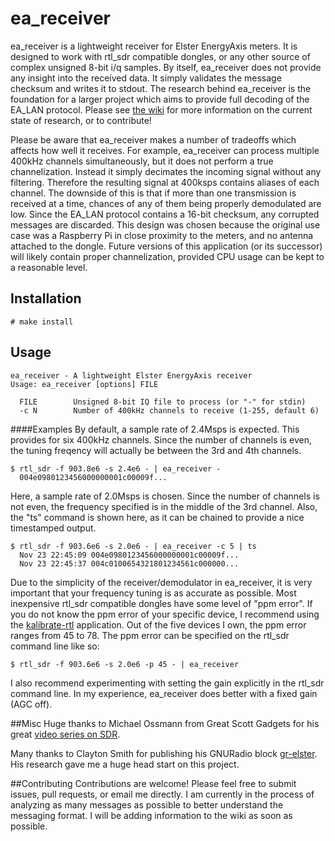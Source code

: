 # ea_receiver
ea_receiver is a lightweight receiver for Elster EnergyAxis meters. It is designed to work with rtl_sdr compatible dongles, or any other source of complex unsigned 8-bit i/q samples. By itself, ea_receiver does not provide any insight into the received data. It simply validates the message checksum and writes it to stdout. The research behind ea_receiver is the foundation for a larger project which aims to provide full decoding of the EA_LAN protocol. Please see [the wiki](https://github.com/shaunhey/ea_receiver/wiki) for more information on the current state of research, or to contribute!

Please be aware that ea_receiver makes a number of tradeoffs which affects how well it receives. For example, ea_receiver can process multiple 400kHz channels simultaneously, but it does not perform a true channelization. Instead it simply decimates the incoming signal without any filtering. Therefore the resulting signal at 400ksps contains aliases of each channel. The downside of this is that if more than one transmission is received at a time, chances of any of them being properly demodulated are low. Since the EA_LAN protocol contains a 16-bit checksum, any corrupted messages are discarded. This design was chosen because the original use case was a Raspberry Pi in close proximity to the meters, and no antenna attached to the dongle. Future versions of this application (or its successor) will likely contain proper channelization, provided CPU usage can be kept to a reasonable level.

## Installation
```
# make install
```

## Usage
```
ea_receiver - A lightweight Elster EnergyAxis receiver
Usage: ea_receiver [options] FILE

  FILE        Unsigned 8-bit IQ file to process (or "-" for stdin)
  -c N        Number of 400kHz channels to receive (1-255, default 6)
```
####Examples
By default, a sample rate of 2.4Msps is expected. This provides for six 400kHz channels. Since the number of channels is even, the tuning freqency will actually be between the 3rd and 4th channels.
```
$ rtl_sdr -f 903.8e6 -s 2.4e6 - | ea_receiver -
  004e0980123456000000001c00009f...
```

Here, a sample rate of 2.0Msps is chosen. Since the number of channels is not even, the frequency specified is in the middle of the 3rd channel. Also, the "ts" command is shown here, as it can be chained to provide a nice timestamped output.
```
$ rtl_sdr -f 903.6e6 -s 2.0e6 - | ea_receiver -c 5 | ts
  Nov 23 22:45:09 004e0980123456000000001c00009f...
  Nov 23 22:45:37 004c0100654321801234561c000000...
```

Due to the simplicity of the receiver/demodulator in ea_receiver, it is very important that your frequency tuning is as accurate as possible. Most inexpensive rtl_sdr compatible dongles have some level of "ppm error". If you do not know the ppm error of your specific device, I recommend using the [kalibrate-rtl](https://github.com/steve-m/kalibrate-rtl) application. Out of the five devices I own, the ppm error ranges from 45 to 78.  The ppm error can be specified on the rtl_sdr command line like so:
```
$ rtl_sdr -f 903.6e6 -s 2.0e6 -p 45 - | ea_receiver
```

I also recommend experimenting with setting the gain explicitly in the rtl_sdr command line. In my experience, ea_receiver does better with a fixed gain (AGC off).

##Misc
Huge thanks to Michael Ossmann from Great Scott Gadgets for his great [video series on SDR](http://greatscottgadgets.com/sdr/).

Many thanks to Clayton Smith for publishing his GNURadio block [gr-elster](https://github.com/argilo/gr-elster). His research gave me a huge head start on this project.

##Contributing
Contributions are welcome! Please feel free to submit issues, pull requests, or email me directly. I am currently in the process of analyzing as many messages as possible to better understand the messaging format. I will be adding information to the wiki as soon as possible.
